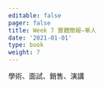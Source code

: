 ```yaml
---
editable: false
pager: false
title: Week 7 實體簡報—單人
date: '2021-01-01'
type: book
weight: 7
---
```


學術、面試、銷售、演講